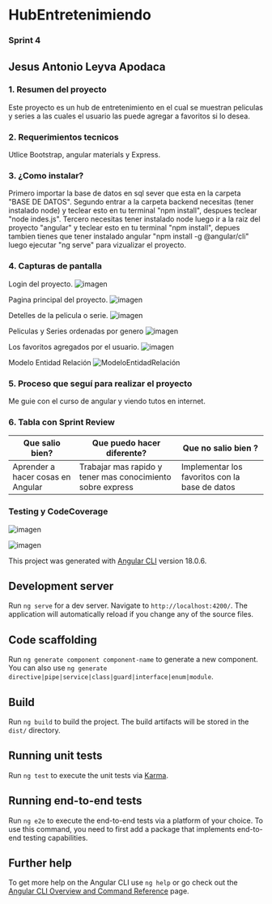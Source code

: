 # HubEntretenimiendo

### Sprint 4

## Jesus Antonio Leyva Apodaca

### 1. Resumen del proyecto 
Este proyecto es un hub de entretenimiento en el cual se muestran peliculas y series a las cuales el usuario las puede agregar a favoritos si lo desea.
### 2. Requerimientos tecnicos 
Utlice Bootstrap, angular materials y Express.

### 3. ¿Como instalar?
Primero importar la base de datos en sql sever que esta en la carpeta "BASE DE DATOS".
Segundo entrar a la carpeta backend necesitas (tener instalado node) y teclear esto en tu terminal "npm install", despues teclear "node indes.js".
Tercero necesitas tener instalado node luego ir a la raiz del proyecto "angular" y teclear esto en tu terminal "npm install", depues tambien tienes que tener instalado angular "npm install -g @angular/cli" luego ejecutar "ng serve" para vizualizar el proyecto.

### 4. Capturas de pantalla 

Login del proyecto.
![imagen](https://github.com/Yisusle/HubEntretenimiento/assets/155853302/ba4fa25d-75f1-48ac-875c-1951c7cd921f)

Pagina principal del proyecto.
![imagen](https://github.com/user-attachments/assets/d4428b51-6155-410f-9cbc-2a866608873e)

Detelles de la pelicula o serie.
![imagen](https://github.com/user-attachments/assets/9f7b352e-1d46-4e4f-a880-fb046f34827f)

Peliculas y Series ordenadas por genero
![imagen](https://github.com/user-attachments/assets/6c973906-0683-417f-ab23-5ba4d58ced45)

Los favoritos agregados por el usuario.
![imagen](https://github.com/user-attachments/assets/7c871130-d6b3-4980-9903-86a310b99080)

Modelo Entidad Relación
![ModeloEntidadRelación](https://github.com/user-attachments/assets/d914e60b-d3fb-4b53-89e1-e9a4ea5dd486)


### 5. Proceso que seguí para realizar el proyecto
Me guie con el curso de angular y viendo tutos en internet.

### 6. Tabla con Sprint Review 

| Que salio bien? | Que puedo hacer diferente? | Que no salio bien ? |
------------------|----------------------------|-----------------------
| Aprender a hacer cosas en Angular |Trabajar mas rapido y tener mas conocimiento sobre express  | Implementar los favoritos con la base de datos |

### Testing y CodeCoverage
![imagen](https://github.com/user-attachments/assets/c6203093-720d-44ba-868a-1d74c24a5639)

![imagen](https://github.com/user-attachments/assets/94e2c00a-3abb-4ac4-9f24-72f3b4469fd9)




This project was generated with [Angular CLI](https://github.com/angular/angular-cli) version 18.0.6.

## Development server

Run `ng serve` for a dev server. Navigate to `http://localhost:4200/`. The application will automatically reload if you change any of the source files.

## Code scaffolding

Run `ng generate component component-name` to generate a new component. You can also use `ng generate directive|pipe|service|class|guard|interface|enum|module`.

## Build

Run `ng build` to build the project. The build artifacts will be stored in the `dist/` directory.

## Running unit tests

Run `ng test` to execute the unit tests via [Karma](https://karma-runner.github.io).

## Running end-to-end tests

Run `ng e2e` to execute the end-to-end tests via a platform of your choice. To use this command, you need to first add a package that implements end-to-end testing capabilities.

## Further help

To get more help on the Angular CLI use `ng help` or go check out the [Angular CLI Overview and Command Reference](https://angular.dev/tools/cli) page.
